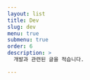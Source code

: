 ```yaml
---
layout: list
title: Dev
slug: dev
menu: true
submenu: true
order: 6
description: >
  개발과 관련된 글을 적습니다.

---
```

